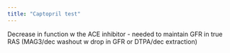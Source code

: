```yaml
---
title: "Captopril test"
---
```

Decrease in function w the ACE inhibitor - needed to maintain GFR in true RAS (MAG3/dec washout w drop in GFR or DTPA/dec extraction)

